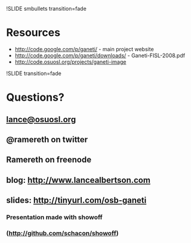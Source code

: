 !SLIDE smbullets transition=fade

# Resources #

* http://code.google.com/p/ganeti/ - main project website
* http://code.google.com/p/ganeti/downloads/ - Ganeti-FISL-2008.pdf
* http://code.osuosl.org/projects/ganeti-image

!SLIDE transition=fade

# Questions? #
## lance@osuosl.org ##
## @ramereth on twitter ##
## Ramereth on freenode ##

## blog: http://www.lancealbertson.com ##
## slides: http://tinyurl.com/osb-ganeti ##

### Presentation made with showoff ###
### (http://github.com/schacon/showoff) ###
